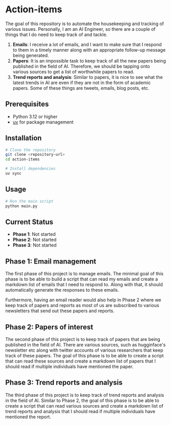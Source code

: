 # Action-items

The goal of this repository is to automate the housekeeping and tracking of various issues.
Personally, I am an AI Engineer, so there are a couple of things that I do need to keep track of
and tackle.

1. **Emails**: I receive a lot of emails, and I want to make sure that I respond to them in a timely manner
along with an appropriate follow-up message being generated.
2. **Papers**: It is an impossible task to keep track of all the new papers being published in the field of AI.
Therefore, we should be tapping onto various sources to get a list of worthwhile papers to read.
3. **Trend reports and analysis**: Similar to papers, it is nice to see what the latest trends in AI are
even if they are not in the form of academic papers. Some of these things are tweets, emails, blog posts, etc.

## Prerequisites

- Python 3.12 or higher
- [uv](https://docs.astral.sh/uv/) for package management

## Installation

```bash
# Clone the repository
git clone <repository-url>
cd action-items

# Install dependencies
uv sync
```

## Usage

```bash
# Run the main script
python main.py
```

## Current Status

- **Phase 1**: Not started
- **Phase 2**: Not started
- **Phase 3**: Not started

## Phase 1: Email management

The first phase of this project is to manage emails. The minimal goal of this phase is to be able
to build a script that can read my emails and create a markdown list of emails that I need to respond to.
Along with that, it should automatically generate the responses to these emails.

Furthermore, having an email reader would also help in Phase 2 where we keep track of papers and reports
as most of us are subscribed to various newsletters that send out these papers and reports.

## Phase 2: Papers of interest

The second phase of this project is to keep track of papers that are being published in the field of AI.
There are various sources, such as hugginface's newsletter etc along with twitter accounts of various researchers
that keep track of these papers. The goal of this phase is to be able to create a script that can read these sources
and create a markdown list of papers that I should read if multiple individuals have mentioned the paper.

## Phase 3: Trend reports and analysis
The third phase of this project is to keep track of trend reports and analysis in the field of AI.
Similar to Phase 2, the goal of this phase is to be able to create a script that can read various sources
and create a markdown list of trend reports and analysis that I should read if multiple individuals have mentioned the report.


